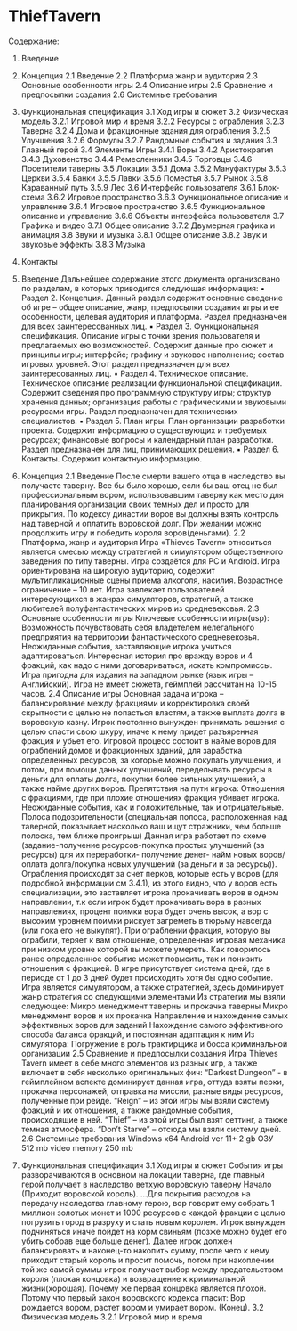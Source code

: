 # ThiefTavern
Содержание:
1.	Введение
2.	Концепция
2.1	Введение
2.2	Платформа жанр и аудитория
2.3	Основные особенности игры
2.4	Описание игры
2.5	Сравнение и предпосылки создания
2.6	Системные требования
3.	Функциональная спецификация
3.1	Ход игры и сюжет
3.2	Физическая модель
3.2.1	Игровой мир и время
3.2.2	Ресурсы с ограбления
3.2.3	Таверна
3.2.4	Дома и фракционные здания для ограбления
3.2.5	Улучшения
3.2.6	Формулы
3.2.7	Рандомные события и задания
3.3	Главный герой
3.4	Элементы Игры
3.4.1	Воры
3.4.2	Аристократия
3.4.3	Духовенство
3.4.4	Ремесленники
3.4.5	Торговцы
3.4.6	Посетители таверны
3.5	Локации
3.5.1	Дома
3.5.2	Мануфактуры
3.5.3	Церкви
3.5.4	Банки
3.5.5	Лавки
3.5.6	Поместья
3.5.7	Рынок
3.5.8	Караванный путь
3.5.9	Лес
3.6	 Интерфейс пользователя
3.6.1	Блок-схема
3.6.2	Игровое пространство
3.6.3	Функциональное описание и управление
3.6.4	Игровое пространство
3.6.5	Функциональное описание и управление
3.6.6	Объекты интерфейса пользователя
3.7	Графика и видео
3.7.1	Общее описание
3.7.2	Двумерная графика и анимация
3.8	Звуки и музыка
3.8.1	Общее описание
3.8.2	Звук и звуковые эффекты
3.8.3	Музыка
4.	Контакты

1. Введение 
Дальнейшее содержание этого документа организовано по разделам, в которых приводится следующая информация:
▪ Раздел 2. Концепция. Данный раздел содержит основные сведение об игре – общее описание, жанр, предпосылки создания игры и ее особенности, целевая аудитория и платформа. Раздел предназначен для всех заинтересованных лиц.
▪ Раздел 3. Функциональная спецификация. Описание игры с точки зрения пользователя и предлагаемых ею возможностей. Содержит данные про сюжет и принципы игры; интерфейс; графику и звуковое наполнение; состав игровых уровней. Этот раздел предназначен для всех заинтересованных лиц.
▪ Раздел 4. Техническое описание. Техническое описание реализации функциональной спецификации. Содержит сведения про программную структуру игры; структур хранения данных; организация работы с графическими и звуковыми ресурсами игры. Раздел предназначен для технических специалистов.
▪ Раздел 5. План игры. План организации разработки проекта. Содержит информацию о существующих и требуемых ресурсах; финансовые вопросы и календарный план разработки. Раздел предназначен для лиц, принимающих решения.
▪ Раздел 6. Контакты. Содержит контактную информацию.
2. Концепция
	2.1 Введение
После смерти вашего отца в наследство вы получаете таверну. Все бы было хорошо, если бы ваш отец не был профессиональным вором, использовавшим таверну как место для планирования организации своих темных дел и просто для прикрытия. По кодексу династии воров вы должны взять контроль над таверной и оплатить воровской долг. При желании можно продолжить игру и победить короля воров(деньгами). 
	2.2 Платформа, жанр и аудитория
Игра «Thieves Tavern» относиться является смесью между стратегией и симулятором общественного заведения по типу таверны. Игра создаётся для PC и Android.
Игра ориентирована на широкую аудиторию, содержит мультипликационные сцены приема алкоголя, насилия. Возрастное ограничение – 10 лет. Игра завлекает пользователей интересующихся в жанрах симуляторов, стратегий, а также любителей полуфантастических миров из средневековья.
	2.3 Основные особенности игры
Ключевые особенности игры(usp):
Возможность почувствовать себя владетелем нелегального предприятия на территории фантастического средневековья.
Неожиданные события, заставляющие игрока учиться адаптироваться.
Интересная история про вражду воров и 4 фракций, как надо с ними договариваться, искать компромиссы.
Игра пригодна для издания на западном рынке (язык игры – Английский).
Игра не имеет сюжета, геймплей рассчитан на 10-15 часов.
	2.4 Описание игры
Основная задача игрока – балансирование между фракциями и корректировка своей скрытности с целью не попасться властям, а также выплата долга в воровскую казну. Игрок постоянно вынужден принимать решения с целью спасти свою шкуру, иначе к нему придет разъяренная фракция и убьет его.
Игровой процесс состоит в найме воров для ограблений домов и фракционных зданий, для заработка определенных ресурсов, за которые можно покупать улучшения, и потом, при помощи данных улучшений, переделывать ресурсы в деньги для оплаты долга, покупки более сильных улучшений, а также найме других воров.
Препятствия на пути игрока:
Отношения с фракциями, где при плохие отношениях фракция убивает игрока.
Неожиданные события, как и положительные, так и отрицательные.
Полоса подозрительности (специальная полоса, расположенная над таверной, показывает насколько ваш ищут стражники, чем больше полоска, тем ближе проигрыш)
Данная игра работает по схеме (задание-получение ресурсов-покупка простых улучшений (за ресурсы) для их переработки- получение денег- найм новых воров/оплата долга/покупка новых улучшений (за деньги и за ресурсы)).
Ограбления происходят за счет перков, которые есть у воров (для подробной информации см 3.4.1), из этого видно, что у воров есть специализации, это заставляет игрока прокачивать воров в одном направлении, т.к если игрок будет прокачивать вора в разных направлениях, процент поимки вора будет очень высок, а вор с высоким уровнем поимки рискует загреметь в тюрьму навсегда (или пока его не выкупят).
При ограблении фракция, которую вы ограбили, теряет к вам отношение, определенная игровая механика при низком уровне которой вы можете умереть. Как говорилось ранее определенное событие может повысить, так и понизить отношения с фракцией. В игре присутствует система дней, где в периоде от 1 до 3 дней будет происходить хотя бы одно событие. 
Игра является симулятором, а также стратегией, здесь доминирует жанр стратегия со следующими элементами
Из стратегии мы взяли следующее:
Микро менеджмент таверны и прокачка таверны
Микро менеджмент воров и их прокачка
Направление и нахождение самых эффективных воров для заданий
Нахождение самого эффективного способа баланса фракций, и постоянная адаптация к ним
Из симулятора:
Погружение в роль трактирщика и босса криминальной организации
2.5 Сравнение и предпосылки создания
Игра Thieves Tavern имеет в себе много элементов из разных игр, а также включает в себя несколько оригинальных фич:
	“Darkest Dungeon” - в геймплейном аспекте доминирует данная игра, оттуда взяты перки, прокачка персонажей, отправка на миссии, разные виды ресурсов, полученные при рейде. 
	“Reign” – из этой игры мы взяли систему фракций и их отношения, а также рандомные события, происходящие в ней.
	“Thief” – из этой игры был взят сеттинг, а также темная атмосфера.
	“Don’t Starve” – отсюда мы взяли систему дней.
	2.6 Системные требования 
Windows x64							Android ver 11+
2 gb ОЗУ								
512 mb video memory
250 mb
3. Функциональная спецификация
	3.1 Ход игры и сюжет 
События игры разворачиваются в основном на локации таверна, где главный герой получает в наследство ветхую воровскую таверну 
Начало
(Приходит воровской король).
…Для покрытия расходов на передачу наследства главному герою, вор говорит ему собрать 1 миллион золотых монет и 1000 ресурсов с каждой фракции с целью погрузить город в разруху и стать новым королем. Игрок вынужден подчиняться иначе пойдет на корм свиньям (позже можно будет его убить собрав еще больше денег). Далее игрок должен балансировать и наконец-то накопить сумму, после чего к нему приходит старый король и просит помочь, потом при накоплении той же самой суммы игрок получает выбор между предательством короля (плохая концовка) и возвращение к криминальной жизни(хорошая). Почему же первая концовка является плохой. Потому что первый закон воровского кодекса гласит: Вор рождается вором, растет вором и умирает вором.
(Конец).
3.2 Физическая модель
	3.2.1 Игровой мир и время
